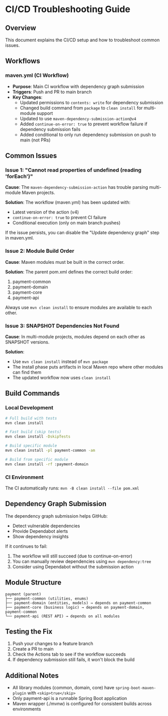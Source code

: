 # CI/CD Troubleshooting Guide

## Overview
This document explains the CI/CD setup and how to troubleshoot common issues.

## Workflows

### maven.yml (CI Workflow)
- **Purpose**: Main CI workflow with dependency graph submission
- **Triggers**: Push and PR to main branch
- **Key Changes**:
  - Updated permissions to `contents: write` for dependency submission
  - Changed build command from `package` to `clean install` for multi-module support
  - Updated to use `maven-dependency-submission-action@v4`
  - Added `continue-on-error: true` to prevent workflow failure if dependency submission fails
  - Added conditional to only run dependency submission on push to main (not PRs)


## Common Issues

### Issue 1: "Cannot read properties of undefined (reading 'forEach')"

**Cause**: The `maven-dependency-submission-action` has trouble parsing multi-module Maven projects.

**Solution**:
The workflow (maven.yml) has been updated with:
- Latest version of the action (v4)
- `continue-on-error: true` to prevent CI failure
- Conditional execution (only on main branch pushes)

If the issue persists, you can disable the "Update dependency graph" step in maven.yml.

### Issue 2: Module Build Order

**Cause**: Maven modules must be built in the correct order.

**Solution**: The parent pom.xml defines the correct build order:
1. payment-common
2. payment-domain
3. payment-core
4. payment-api

Always use `mvn clean install` to ensure modules are available to each other.

### Issue 3: SNAPSHOT Dependencies Not Found

**Cause**: In multi-module projects, modules depend on each other as SNAPSHOT versions.

**Solution**:
- Use `mvn clean install` instead of `mvn package`
- The install phase puts artifacts in local Maven repo where other modules can find them
- The updated workflow now uses `clean install`

## Build Commands

### Local Development
```bash
# Full build with tests
mvn clean install

# Fast build (skip tests)
mvn clean install -DskipTests

# Build specific module
mvn clean install -pl payment-common -am

# Build from specific module
mvn clean install -rf :payment-domain
```

### CI Environment
The CI automatically runs: `mvn -B clean install --file pom.xml`

## Dependency Graph Submission

The dependency graph submission helps GitHub:
- Detect vulnerable dependencies
- Provide Dependabot alerts
- Show dependency insights

If it continues to fail:
1. The workflow will still succeed (due to continue-on-error)
2. You can manually review dependencies using `mvn dependency:tree`
3. Consider using Dependabot without the submission action

## Module Structure

```
payment (parent)
├── payment-common (utilities, enums)
├── payment-domain (entities, models) → depends on payment-common
├── payment-core (business logic) → depends on payment-domain, payment-common
└── payment-api (REST API) → depends on all modules
```

## Testing the Fix

1. Push your changes to a feature branch
2. Create a PR to main
3. Check the Actions tab to see if the workflow succeeds
4. If dependency submission still fails, it won't block the build

## Additional Notes

- All library modules (common, domain, core) have `spring-boot-maven-plugin` with `<skip>true</skip>`
- Only payment-api is a runnable Spring Boot application
- Maven wrapper (./mvnw) is configured for consistent builds across environments

